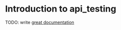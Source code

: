# Introduction to api_testing

TODO: write [great documentation](http://jacobian.org/writing/what-to-write/)
